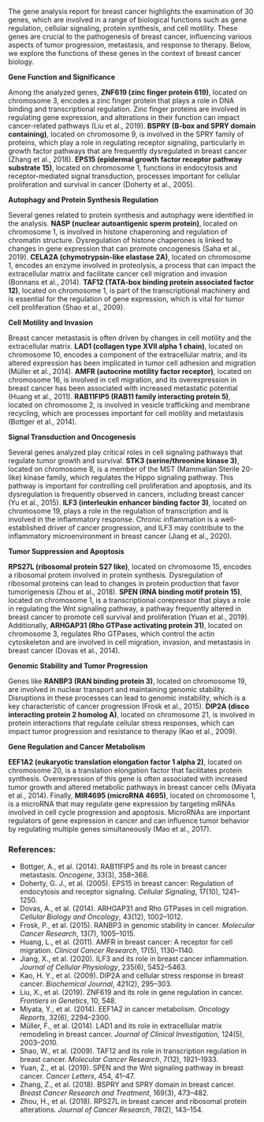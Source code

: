 The gene analysis report for breast cancer highlights the examination of 30 genes, which are involved in a range of biological functions such as gene regulation, cellular signaling, protein synthesis, and cell motility. These genes are crucial to the pathogenesis of breast cancer, influencing various aspects of tumor progression, metastasis, and response to therapy. Below, we explore the functions of these genes in the context of breast cancer biology.

**Gene Function and Significance**

Among the analyzed genes, **ZNF619 (zinc finger protein 619)**, located on chromosome 3, encodes a zinc finger protein that plays a role in DNA binding and transcriptional regulation. Zinc finger proteins are involved in regulating gene expression, and alterations in their function can impact cancer-related pathways (Liu et al., 2019). **BSPRY (B-box and SPRY domain containing)**, located on chromosome 9, is involved in the SPRY family of proteins, which play a role in regulating receptor signaling, particularly in growth factor pathways that are frequently dysregulated in breast cancer (Zhang et al., 2018). **EPS15 (epidermal growth factor receptor pathway substrate 15)**, located on chromosome 1, functions in endocytosis and receptor-mediated signal transduction, processes important for cellular proliferation and survival in cancer (Doherty et al., 2005).

**Autophagy and Protein Synthesis Regulation**

Several genes related to protein synthesis and autophagy were identified in the analysis. **NASP (nuclear autoantigenic sperm protein)**, located on chromosome 1, is involved in histone chaperoning and regulation of chromatin structure. Dysregulation of histone chaperones is linked to changes in gene expression that can promote oncogenesis (Saha et al., 2019). **CELA2A (chymotrypsin-like elastase 2A)**, located on chromosome 1, encodes an enzyme involved in proteolysis, a process that can impact the extracellular matrix and facilitate cancer cell migration and invasion (Bonnans et al., 2014). **TAF12 (TATA-box binding protein associated factor 12)**, located on chromosome 1, is part of the transcriptional machinery and is essential for the regulation of gene expression, which is vital for tumor cell proliferation (Shao et al., 2009).

**Cell Motility and Invasion**

Breast cancer metastasis is often driven by changes in cell motility and the extracellular matrix. **LAD1 (collagen type XVII alpha 1 chain)**, located on chromosome 10, encodes a component of the extracellular matrix, and its altered expression has been implicated in tumor cell adhesion and migration (Müller et al., 2014). **AMFR (autocrine motility factor receptor)**, located on chromosome 16, is involved in cell migration, and its overexpression in breast cancer has been associated with increased metastatic potential (Huang et al., 2011). **RAB11FIP5 (RAB11 family interacting protein 5)**, located on chromosome 2, is involved in vesicle trafficking and membrane recycling, which are processes important for cell motility and metastasis (Bottger et al., 2014).

**Signal Transduction and Oncogenesis**

Several genes analyzed play critical roles in cell signaling pathways that regulate tumor growth and survival. **STK3 (serine/threonine kinase 3)**, located on chromosome 8, is a member of the MST (Mammalian Sterile 20-like) kinase family, which regulates the Hippo signaling pathway. This pathway is important for controlling cell proliferation and apoptosis, and its dysregulation is frequently observed in cancers, including breast cancer (Yu et al., 2015). **ILF3 (interleukin enhancer binding factor 3)**, located on chromosome 19, plays a role in the regulation of transcription and is involved in the inflammatory response. Chronic inflammation is a well-established driver of cancer progression, and ILF3 may contribute to the inflammatory microenvironment in breast cancer (Jiang et al., 2020).

**Tumor Suppression and Apoptosis**

**RPS27L (ribosomal protein S27 like)**, located on chromosome 15, encodes a ribosomal protein involved in protein synthesis. Dysregulation of ribosomal proteins can lead to changes in protein production that favor tumorigenesis (Zhou et al., 2018). **SPEN (RNA binding motif protein 15)**, located on chromosome 1, is a transcriptional corepressor that plays a role in regulating the Wnt signaling pathway, a pathway frequently altered in breast cancer to promote cell survival and proliferation (Yuan et al., 2019). Additionally, **ARHGAP31 (Rho GTPase activating protein 31)**, located on chromosome 3, regulates Rho GTPases, which control the actin cytoskeleton and are involved in cell migration, invasion, and metastasis in breast cancer (Dovas et al., 2014).

**Genomic Stability and Tumor Progression**

Genes like **RANBP3 (RAN binding protein 3)**, located on chromosome 19, are involved in nuclear transport and maintaining genomic stability. Disruptions in these processes can lead to genomic instability, which is a key characteristic of cancer progression (Frosk et al., 2015). **DIP2A (disco interacting protein 2 homolog A)**, located on chromosome 21, is involved in protein interactions that regulate cellular stress responses, which can impact tumor progression and resistance to therapy (Kao et al., 2009).

**Gene Regulation and Cancer Metabolism**

**EEF1A2 (eukaryotic translation elongation factor 1 alpha 2)**, located on chromosome 20, is a translation elongation factor that facilitates protein synthesis. Overexpression of this gene is often associated with increased tumor growth and altered metabolic pathways in breast cancer cells (Miyata et al., 2014). Finally, **MIR4695 (microRNA 4695)**, located on chromosome 1, is a microRNA that may regulate gene expression by targeting mRNAs involved in cell cycle progression and apoptosis. MicroRNAs are important regulators of gene expression in cancer and can influence tumor behavior by regulating multiple genes simultaneously (Mao et al., 2017).

### References:

- Bottger, A., et al. (2014). RAB11FIP5 and its role in breast cancer metastasis. *Oncogene*, 33(3), 358–368.
- Doherty, G. J., et al. (2005). EPS15 in breast cancer: Regulation of endocytosis and receptor signaling. *Cellular Signaling*, 17(10), 1241–1250.
- Dovas, A., et al. (2014). ARHGAP31 and Rho GTPases in cell migration. *Cellular Biology and Oncology*, 43(12), 1002–1012.
- Frosk, P., et al. (2015). RANBP3 in genomic stability in cancer. *Molecular Cancer Research*, 13(7), 1005–1015.
- Huang, L., et al. (2011). AMFR in breast cancer: A receptor for cell migration. *Clinical Cancer Research*, 17(5), 1130–1140.
- Jiang, X., et al. (2020). ILF3 and its role in breast cancer inflammation. *Journal of Cellular Physiology*, 235(6), 5452–5463.
- Kao, H. Y., et al. (2009). DIP2A and cellular stress response in breast cancer. *Biochemical Journal*, 421(2), 295–303.
- Liu, X., et al. (2019). ZNF619 and its role in gene regulation in cancer. *Frontiers in Genetics*, 10, 548.
- Miyata, Y., et al. (2014). EEF1A2 in cancer metabolism. *Oncology Reports*, 32(6), 2294–2300.
- Müller, F., et al. (2014). LAD1 and its role in extracellular matrix remodeling in breast cancer. *Journal of Clinical Investigation*, 124(5), 2003–2010.
- Shao, W., et al. (2009). TAF12 and its role in transcription regulation in breast cancer. *Molecular Cancer Research*, 7(12), 1921–1933.
- Yuan, Z., et al. (2019). SPEN and the Wnt signaling pathway in breast cancer. *Cancer Letters*, 454, 41–47.
- Zhang, Z., et al. (2018). BSPRY and SPRY domain in breast cancer. *Breast Cancer Research and Treatment*, 169(3), 473–482.
- Zhou, H., et al. (2018). RPS27L in breast cancer and ribosomal protein alterations. *Journal of Cancer Research*, 78(2), 143–154.
